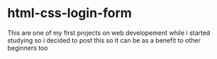 # html-css-login-form
This are one of my first projects on web developement while i started studying so i decided to post this so it can be as a benefit to other beginners too
